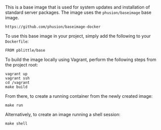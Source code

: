 This is a base image that is used for system updates and installation of standard server packages. The image uses the `phusion/baseimage` base image.

    https://github.com/phusion/baseimage-docker

To use this base image in your project, simply add the following to your `Dockerfile`:

    FROM pblittle/base

To build the image locally using Vagrant, perform the following steps from the project root:

    vagrant up
    vagrant ssh
    cd /vagrant
    make build

From there, to create a running container from the newly created image:

    make run

Alternatively, to create an image running a shell session:

    make shell
